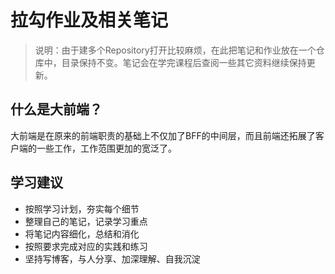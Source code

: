 # 拉勾作业及相关笔记

> 说明：由于建多个Repository打开比较麻烦，在此把笔记和作业放在一个仓库中，目录保持不变。笔记会在学完课程后查阅一些其它资料继续保持更新。

## 什么是大前端？
大前端是在原来的前端职责的基础上不仅加了BFF的中间层，而且前端还拓展了客户端的一些工作，工作范围更加的宽泛了。

## 学习建议
- 按照学习计划，夯实每个细节
- 整理自己的笔记，记录学习重点
- 将笔记内容细化，总结和消化
- 按照要求完成对应的实践和练习
- 坚持写博客，与人分享、加深理解、自我沉淀

